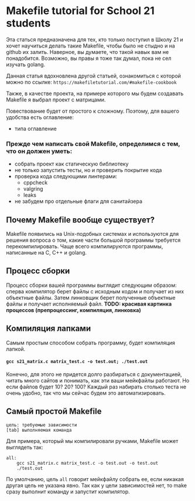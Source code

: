 # Makefile tutorial for School 21 students
 
Эта статься предназначена для тех, кто только поступил в Школу 21
и хочет научиться делать такие Makefile, чтобы было не стыдно и на github их
залить. Наверное, вы думаете, что такой навык вам не понадобится. Возможно, вы правы
я тоже так думал, пока не сел изучать golang.

Данная статья вдохновлена другой статьей, ознакомиться с которой можно по ссылке:
`https://makefiletutorial.com/#makefile-cookbook`

Также, в качестве проекта, на примере которого мы будем создавать
Makefile я выбрал проект с матрицами. 

Повествование будет от простого к сложному. Поэтому, для вашего удобства
есть оглавление:
- типа оглавление

### Прежде чем написать свой Makefile, определимся с тем, что он должен уметь:
- собрать проект как статическую библиотеку
- не только запустить тесты, но и проверить покрытие кода
- проверка кода следующими линтерами:
    + cppcheck
    + valgring
    + leaks
- не забудем про отдельные флаги для санитайзера

## Почему Makefile вообще существует?
Makefile появились на Unix-подобных системах и используются для решения вопроса
о том, какие части большой программы требуется перекомпилировать.
Чаще всего компилируются программы, написанные на C, C++ и golang.

## Процесс сборки
Процесс сборки вашей программы выглядит следующим образом:
сперва компилятор берет файлы с исходным кодом и получает из них объектные файлы.
Затем линковщик берет полученные объектные файлы и получает исполняемый файл.
**TODO: красивая картинка процессов (препроцессинг, компиляция, линковка)**

## Компиляция лапками
Самым простым способом собрать программу, будет компиляция лапкой.
#### `gcc s21_matrix.c matrix_test.c -o test.out; ./test.out`
Конечно, для этого не придется долго разбираться с документацией, читать много 
сайтов и понимать, как эти ваши мейкфайлы работают. Но если файлов будет 10?
20? 100? Каждый раз набирать столько теста не очень удобно, так что мы сейчас
будем это автоматизировать.

## Самый простой Makefile
```
цель: требуемые зависимости
[tab] выполняемая команда
```
Для примера, который мы компилировали ручками, Makefile может выглядеть так:
```
all:
    gcc s21_matrix.c matrix_test.c -o test.out -o test.out
    ./test.out
```
По умолчанию, цель `all` говорит мейкфайлу собрать ее, если никакая
другая цель не указана явно. Так как у цели зависимостей нет, то make сразу
выполнит команду и запустит компилятор.


